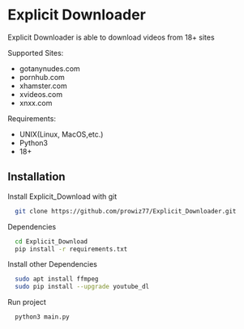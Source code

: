 # Explicit Downloader

Explicit Downloader is able to download videos from 18+ sites

Supported Sites:
  - gotanynudes.com
  - pornhub.com
  - xhamster.com
  - xvideos.com
  - xnxx.com 

Requirements:
  - UNIX(Linux, MacOS,etc.)
  - Python3
  - 18+
   


## Installation

Install Explicit_Download with git

```bash
  git clone https://github.com/prowiz77/Explicit_Downloader.git
```

Dependencies
```bash
  cd Explicit_Download  
  pip install -r requirements.txt
```
Install other Dependencies

```bash
  sudo apt install ffmpeg
  sudo pip install --upgrade youtube_dl
``` 
Run project

```bash
  python3 main.py
```  
    
